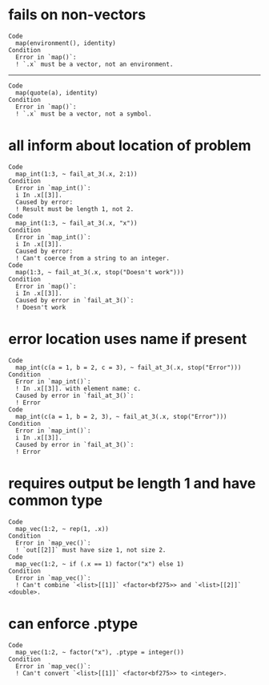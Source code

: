 # fails on non-vectors

    Code
      map(environment(), identity)
    Condition
      Error in `map()`:
      ! `.x` must be a vector, not an environment.

---

    Code
      map(quote(a), identity)
    Condition
      Error in `map()`:
      ! `.x` must be a vector, not a symbol.

# all inform about location of problem

    Code
      map_int(1:3, ~ fail_at_3(.x, 2:1))
    Condition
      Error in `map_int()`:
      i In .x[[3]].
      Caused by error:
      ! Result must be length 1, not 2.
    Code
      map_int(1:3, ~ fail_at_3(.x, "x"))
    Condition
      Error in `map_int()`:
      i In .x[[3]].
      Caused by error:
      ! Can't coerce from a string to an integer.
    Code
      map(1:3, ~ fail_at_3(.x, stop("Doesn't work")))
    Condition
      Error in `map()`:
      i In .x[[3]].
      Caused by error in `fail_at_3()`:
      ! Doesn't work

# error location uses name if present

    Code
      map_int(c(a = 1, b = 2, c = 3), ~ fail_at_3(.x, stop("Error")))
    Condition
      Error in `map_int()`:
      ! In .x[[3]]. with element name: c.
      Caused by error in `fail_at_3()`:
      ! Error
    Code
      map_int(c(a = 1, b = 2, 3), ~ fail_at_3(.x, stop("Error")))
    Condition
      Error in `map_int()`:
      i In .x[[3]].
      Caused by error in `fail_at_3()`:
      ! Error

# requires output be length 1 and have common type

    Code
      map_vec(1:2, ~ rep(1, .x))
    Condition
      Error in `map_vec()`:
      ! `out[[2]]` must have size 1, not size 2.
    Code
      map_vec(1:2, ~ if (.x == 1) factor("x") else 1)
    Condition
      Error in `map_vec()`:
      ! Can't combine `<list>[[1]]` <factor<bf275>> and `<list>[[2]]` <double>.

# can enforce .ptype

    Code
      map_vec(1:2, ~ factor("x"), .ptype = integer())
    Condition
      Error in `map_vec()`:
      ! Can't convert `<list>[[1]]` <factor<bf275>> to <integer>.

